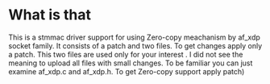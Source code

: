 # What is that
This is a stmmac driver support for using Zero-copy meachanism by af_xdp socket family.
It consists of a patch and two files. To get changes apply only a patch. This two files are used only for your interest . I did not see the meaning to upload all files with small changes. To be familiar you can just examine af_xdp.c and af_xdp.h. To get Zero-copy support apply patch)
